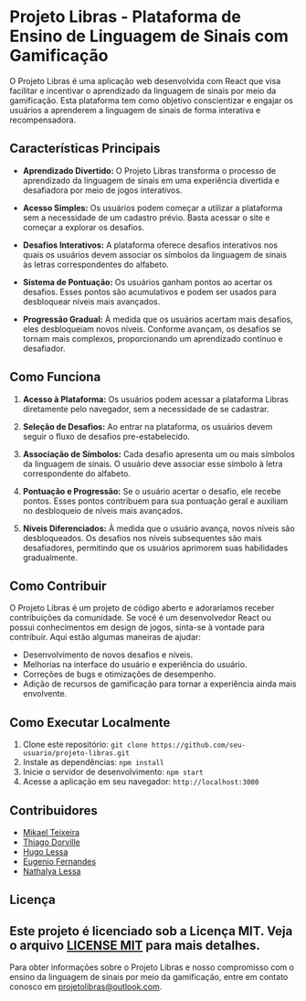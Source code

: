 # Projeto Libras - Plataforma de Ensino de Linguagem de Sinais com Gamificação

O Projeto Libras é uma aplicação web desenvolvida com React que visa facilitar e incentivar o aprendizado da linguagem de sinais por meio da gamificação. Esta plataforma tem como objetivo conscientizar e engajar os usuários a aprenderem a linguagem de sinais de forma interativa e recompensadora.

## Características Principais

- **Aprendizado Divertido:** O Projeto Libras transforma o processo de aprendizado da linguagem de sinais em uma experiência divertida e desafiadora por meio de jogos interativos.

- **Acesso Simples:** Os usuários podem começar a utilizar a plataforma sem a necessidade de um cadastro prévio. Basta acessar o site e começar a explorar os desafios.

- **Desafios Interativos:** A plataforma oferece desafios interativos nos quais os usuários devem associar os símbolos da linguagem de sinais às letras correspondentes do alfabeto.

- **Sistema de Pontuação:** Os usuários ganham pontos ao acertar os desafios. Esses pontos são acumulativos e podem ser usados para desbloquear níveis mais avançados.

- **Progressão Gradual:** À medida que os usuários acertam mais desafios, eles desbloqueiam novos níveis. Conforme avançam, os desafios se tornam mais complexos, proporcionando um aprendizado contínuo e desafiador.

## Como Funciona

1. **Acesso à Plataforma:** Os usuários podem acessar a plataforma Libras diretamente pelo navegador, sem a necessidade de se cadastrar.

2. **Seleção de Desafios:** Ao entrar na plataforma, os usuários devem seguir o fluxo de desafios pre-estabelecido.

3. **Associação de Símbolos:** Cada desafio apresenta um ou mais símbolos da linguagem de sinais. O usuário deve associar esse símbolo à letra correspondente do alfabeto.

4. **Pontuação e Progressão:** Se o usuário acertar o desafio, ele recebe pontos. Esses pontos contribuem para sua pontuação geral e auxiliam no desbloqueio de níveis mais avançados.

5. **Níveis Diferenciados:** À medida que o usuário avança, novos níveis são desbloqueados. Os desafios nos níveis subsequentes são mais desafiadores, permitindo que os usuários aprimorem suas habilidades gradualmente.

## Como Contribuir

O Projeto Libras é um projeto de código aberto e adoraríamos receber contribuições da comunidade. Se você é um desenvolvedor React ou possui conhecimentos em design de jogos, sinta-se à vontade para contribuir. Aqui estão algumas maneiras de ajudar:

- Desenvolvimento de novos desafios e níveis.
- Melhorias na interface do usuário e experiência do usuário.
- Correções de bugs e otimizações de desempenho.
- Adição de recursos de gamificação para tornar a experiência ainda mais envolvente.

## Como Executar Localmente

1. Clone este repositório: `git clone https://github.com/seu-usuario/projeto-libras.git`
2. Instale as dependências: `npm install`
3. Inicie o servidor de desenvolvimento: `npm start`
4. Acesse a aplicação em seu navegador: `http://localhost:3000`

## Contribuidores

- [Mikael Teixeira](https://github.com/Atlas-Tenebris)
- [Thiago Dorville](https://github.com/dorvillethiago)
- [Hugo Lessa](https://github.com/keikotatch)
- [Eugenio Fernandes](https://github.com/Eugenio1997)
- [Nathalya Lessa](https://github.com/nathalyalessa09/Loading )

## Licença

Este projeto é licenciado sob a Licença MIT. Veja o arquivo [LICENSE MIT](LICENSE) para mais detalhes.
---

Para obter informações sobre o Projeto Libras e nosso compromisso com o ensino da linguagem de sinais por meio da gamificação, entre em contato conosco em [projetolibras@outlook.com](mailto:projetolibras@outlook.com).

